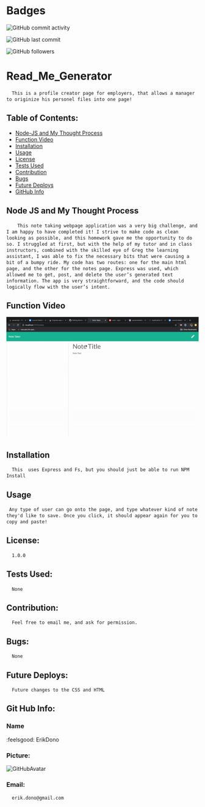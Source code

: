 
# Badges
![GitHub commit activity](https://img.shields.io/github/commit-activity/m/ErikDono/NoteTaker)

![GitHub last commit](https://img.shields.io/github/last-commit/ErikDono/NoteTaker)

![GitHub followers](https://img.shields.io/github/followers/ErikDono?style=social)


# Read_Me_Generator 

      This is a profile creator page for employers, that allows a manager to originize his personel files into one page! 

## Table of Contents:
* [Node-JS and My Thought Process](#Node-JS-and-My-Thought-Process)
* [Function Video](#Function-Video)
* [Installation](#Installation)
* [Usage](#Usage)
* [License](#License)
* [Tests Used](#Tests-Used)
* [Contribution](#Contribution)
* [Bugs](#Bugs)
* [Future Deploys](#Future-Deploys)
* [GitHub Info](#GitHub-Info)



## Node JS and My Thought Process 
```
    This note taking webpage application was a very big challenge, and I am happy to have completed it! I strive to make code as clean looking as possible, and this homework gave me the opportunity to do so. I struggled at first, but with the help of my tutor and in class instructors, combined with the skilled eye of Greg the learning assistant, I was able to fix the necessary bits that were causing a bit of a bumpy ride. My code has two routes: one for the main html page, and the other for the notes page. Express was used, which allowed me to get, post, and delete the user’s generated text information. The app is very straightforward, and the code should logically flow with the user’s intent. 
```



## Function Video 

![FunctionVideo](/Assets/function.gif)

## Installation
      This  uses Express and Fs, but you should just be able to run NPM Install 

## Usage
     Any type of user can go onto the page, and type whatever kind of note they'd like to save. Once you click, it should appear again for you to copy and paste! 

## License:
      1.0.0 

## Tests Used:
      None

## Contribution:
      Feel free to email me, and ask for permission. 

## Bugs:
      None

## Future Deploys:
      Future changes to the CSS and HTML
      


## Git Hub Info:
### Name
  :feelsgood:  ErikDono
### Picture:
![GitHubAvatar](https://avatars2.githubusercontent.com/u/61159557?v=4) 

### Email:
      erik.dono@gmail.com 

        